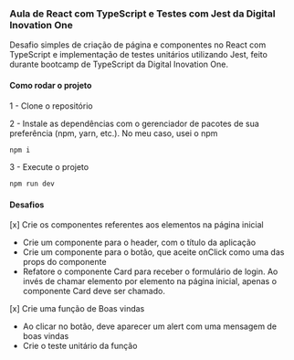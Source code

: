 ### Aula de React com TypeScript e Testes com Jest da Digital Inovation One

Desafio simples de criação de página e componentes no React com TypeScript e implementação de testes unitários utilizando Jest, feito durante bootcamp de TypeScript da Digital Inovation One. 

#### Como rodar o projeto

1 - Clone o repositório

2 - Instale as dependências com o gerenciador de pacotes de sua preferência (npm, yarn, etc.). No meu caso, usei o npm

```bash
npm i
```
3 - Execute o projeto

```bash
npm run dev
```
#### Desafios
[x] Crie os componentes referentes aos elementos na página inicial
  - Crie um componente para o header, com o título da aplicação
  - Crie um componente para o botão, que aceite onClick como uma das props do componente
  - Refatore o componente Card para receber o formulário de login. Ao invés de chamar elemento por elemento na página inicial, apenas o componente Card deve ser chamado.

[x] Crie uma função de Boas vindas
  - Ao clicar no botão, deve aparecer um alert com uma mensagem de boas vindas
  - Crie o teste unitário da função